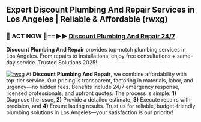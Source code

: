 ## Expert Discount Plumbing And Repair Services in Los Angeles | Reliable & Affordable (rwxg)  

<h3>🚿 ACT NOW 🌟==►► <a href="https://tinyurl.com/2ne6vx2x" rel="nofollow">Discount Plumbing And Repair 24/7</a></h3>

**Discount Plumbing And Repair** provides top-notch plumbing services in Los Angeles. From repairs to installations, enjoy free consultations + same-day service. Trusted Solutions 2025!

[![rwxg](https://i.imgur.com/4PFF4AK.jpeg)](https://tinyurl.com/2ne6vx2x)
At **Discount Plumbing And Repair**, we combine affordability with top-tier service. Our pricing is transparent, factoring in materials, labor, and urgency—no hidden fees. Benefits include 24/7 emergency response, licensed professionals, and upfront quotes. The process is simple: **1)** Diagnose the issue, **2)** Provide a detailed estimate, **3)** Execute repairs with precision, and **4)** Ensure lasting results. Trust us for reliable, budget-friendly plumbing solutions in Los Angeles—your satisfaction is our priority!